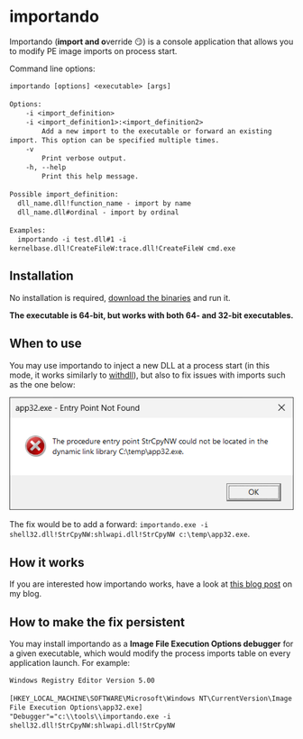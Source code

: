 # importando

Importando (**import and o**verride :smirk:) is a console application that allows you to modify PE image imports on process start.

Command line options:

```
importando [options] <executable> [args]

Options:
    -i <import_definition>
    -i <import_definition1>:<import_definition2>
        Add a new import to the executable or forward an existing import. This option can be specified multiple times.
    -v
        Print verbose output.
    -h, --help
        Print this help message.

Possible import_definition:
  dll_name.dll!function_name - import by name
  dll_name.dll#ordinal - import by ordinal

Examples:
  importando -i test.dll#1 -i kernelbase.dll!CreateFileW:trace.dll!CreateFileW cmd.exe
```

## Installation

No installation is required, [download the binaries](https://github.com/lowleveldesign/importando/releases) and run it.

**The executable is 64-bit, but works with both 64- and 32-bit executables.**

## When to use

You may use importando to inject a new DLL at a process start (in this mode, it works similarly to [withdll](https://github.com/lowleveldesign/withdll)), but also to fix issues with imports such as the one below:

![entry not found error](docs/err-entry-point-not-found.png)

The fix would be to add a forward: `importando.exe -i shell32.dll!StrCpyNW:shlwapi.dll!StrCpyNW c:\temp\app32.exe`.

## How it works

If you are interested how importando works, have a look at [this blog post](https://lowleveldesign.wordpress.com/2023/12/18/updating-pe-file-imports-on-process-start/) on my blog.

## How to make the fix persistent

You may install importando as a **Image File Execution Options debugger** for a given executable, which would modify the process imports table on every application launch. For example:

```
Windows Registry Editor Version 5.00

[HKEY_LOCAL_MACHINE\SOFTWARE\Microsoft\Windows NT\CurrentVersion\Image File Execution Options\app32.exe]
"Debugger"="c:\\tools\\importando.exe -i shell32.dll!StrCpyNW:shlwapi.dll!StrCpyNW
```
